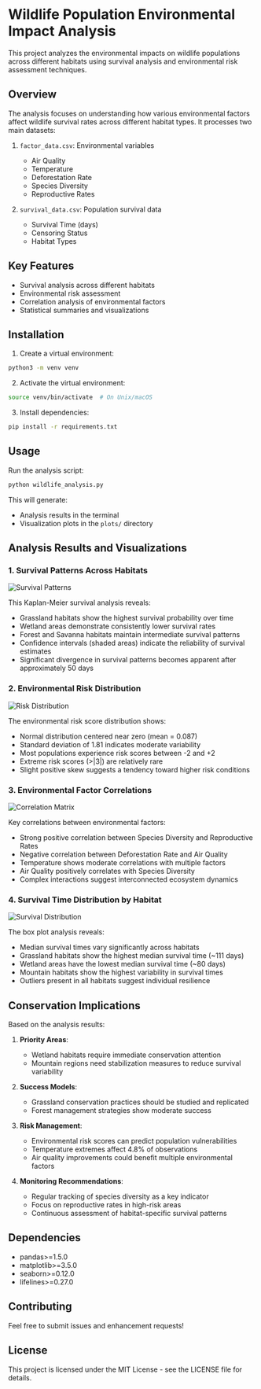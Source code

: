 # Wildlife Population Environmental Impact Analysis

This project analyzes the environmental impacts on wildlife populations across different habitats using survival analysis and environmental risk assessment techniques.

## Overview

The analysis focuses on understanding how various environmental factors affect wildlife survival rates across different habitat types. It processes two main datasets:

1. `factor_data.csv`: Environmental variables
   - Air Quality
   - Temperature
   - Deforestation Rate
   - Species Diversity
   - Reproductive Rates

2. `survival_data.csv`: Population survival data
   - Survival Time (days)
   - Censoring Status
   - Habitat Types

## Key Features

- Survival analysis across different habitats
- Environmental risk assessment
- Correlation analysis of environmental factors
- Statistical summaries and visualizations

## Installation

1. Create a virtual environment:
```bash
python3 -m venv venv
```

2. Activate the virtual environment:
```bash
source venv/bin/activate  # On Unix/macOS
```

3. Install dependencies:
```bash
pip install -r requirements.txt
```

## Usage

Run the analysis script:
```bash
python wildlife_analysis.py
```

This will generate:
- Analysis results in the terminal
- Visualization plots in the `plots/` directory

## Analysis Results and Visualizations

### 1. Survival Patterns Across Habitats
![Survival Patterns](plots/survival_patterns.png)

This Kaplan-Meier survival analysis reveals:
- Grassland habitats show the highest survival probability over time
- Wetland areas demonstrate consistently lower survival rates
- Forest and Savanna habitats maintain intermediate survival patterns
- Confidence intervals (shaded areas) indicate the reliability of survival estimates
- Significant divergence in survival patterns becomes apparent after approximately 50 days

### 2. Environmental Risk Distribution
![Risk Distribution](plots/risk_distribution.png)

The environmental risk score distribution shows:
- Normal distribution centered near zero (mean = 0.087)
- Standard deviation of 1.81 indicates moderate variability
- Most populations experience risk scores between -2 and +2
- Extreme risk scores (>|3|) are relatively rare
- Slight positive skew suggests a tendency toward higher risk conditions

### 3. Environmental Factor Correlations
![Correlation Matrix](plots/correlation_matrix.png)

Key correlations between environmental factors:
- Strong positive correlation between Species Diversity and Reproductive Rates
- Negative correlation between Deforestation Rate and Air Quality
- Temperature shows moderate correlations with multiple factors
- Air Quality positively correlates with Species Diversity
- Complex interactions suggest interconnected ecosystem dynamics

### 4. Survival Time Distribution by Habitat
![Survival Distribution](plots/survival_distribution.png)

The box plot analysis reveals:
- Median survival times vary significantly across habitats
- Grassland habitats show the highest median survival time (~111 days)
- Wetland areas have the lowest median survival time (~80 days)
- Mountain habitats show the highest variability in survival times
- Outliers present in all habitats suggest individual resilience

## Conservation Implications

Based on the analysis results:

1. **Priority Areas**:
   - Wetland habitats require immediate conservation attention
   - Mountain regions need stabilization measures to reduce survival variability

2. **Success Models**:
   - Grassland conservation practices should be studied and replicated
   - Forest management strategies show moderate success

3. **Risk Management**:
   - Environmental risk scores can predict population vulnerabilities
   - Temperature extremes affect 4.8% of observations
   - Air quality improvements could benefit multiple environmental factors

4. **Monitoring Recommendations**:
   - Regular tracking of species diversity as a key indicator
   - Focus on reproductive rates in high-risk areas
   - Continuous assessment of habitat-specific survival patterns

## Dependencies

- pandas>=1.5.0
- matplotlib>=3.5.0
- seaborn>=0.12.0
- lifelines>=0.27.0

## Contributing

Feel free to submit issues and enhancement requests!

## License

This project is licensed under the MIT License - see the LICENSE file for details.
